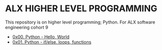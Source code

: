 # ALX HIGHER LEVEL PROGRAMMING

This repository is on higher level programming; Python.
For ALX software engineering cohort 9

* [0x00. Python - Hello, World](./0x00-python-hello_world)
* [0x01. Python - if/else, loops, functions](./0x01-python-if_else_loops_functions)	
